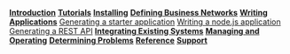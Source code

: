 **[Introduction]({{site.baseurl}}/introduction/introduction.html)**
**[Tutorials]({{site.baseurl}}/tutorials/tutorialindex.html)**
**[Installing]({{site.baseurl}}/installing/prerequisites.html)**
**[Defining Business Networks]({{site.baseurl}}/business-network/businessnetwork.html)**
**[Writing Applications]({{site.baseurl}}/applications/genapp.html)**
[Generating a starter application]({{site.baseurl}}/applications/genapp.html)
[Writing a node.js application]({{site.baseurl}}/applications/getting-started-nodejs-app.html)
[Generating a REST API]({{site.baseurl}}/applications/getting-started-rest-api.html)
**[Integrating Existing Systems]({{site.baseurl}}/integrating/integrating-index.html)**
**[Managing and Operating]({{site.baseurl}}/managing/participant-add.html)**
**[Determining Problems]({{site.baseurl}}/problems/diagnostics.html)**
**[Reference]({{site.baseurl}}/reference/MeetTheModules.html)**
**[Support]({{site.baseurl}}/support/index.html)**
